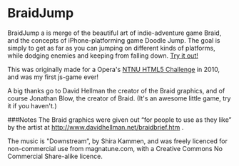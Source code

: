 BraidJump
=========

BraidJump a is merge of the beautiful art of indie-adventure game Braid, 
and the concepts of iPhone-platforming game Doodle Jump. 
The goal is simply to get as far as you can jumping on different kinds of platforms, 
while dodging enemies and keeping from falling down. [Try it out!](http://haeric.github.io/braidjump/)

This was originally made for a Opera's [NTNU HTML5 Challenge](http://my.opera.com/chooseopera/blog/2010/11/11/the-ntnu-html5-challenge) in 2010, and was my first js-game ever!

A big thanks go to David Hellman the creator of the Braid graphics,
and of course Jonathan Blow, the creator of Braid. (It's an awesome little game, try it if you haven't.)

###Notes
The Braid graphics were given out “for people to use as they like” by the artist at 
http://www.davidhellman.net/braidbrief.htm .

The music is "Downstream”, by Shira Kammen, and was freely licenced for non-commercial use from magnatune.com,
 with a Creative Commons No Commercial Share-alike licence. 
